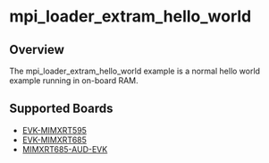 # mpi_loader_extram_hello_world

## Overview

The mpi_loader_extram_hello_world example is a normal hello world example
running in on-board RAM.

## Supported Boards
- [EVK-MIMXRT595](../../../../_boards/evkmimxrt595/component_examples/mpi_loader/extram_hello_world/example_board_readme.md)
- [EVK-MIMXRT685](../../../../_boards/evkmimxrt685/component_examples/mpi_loader/extram_hello_world/example_board_readme.md)
- [MIMXRT685-AUD-EVK](../../../../_boards/mimxrt685audevk/component_examples/mpi_loader/extram_hello_world/example_board_readme.md)
